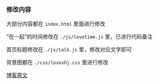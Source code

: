 ### 修改内容

大部分内容都在 `index.html` 里面进行修改

“在一起”的时间修改在 `./js/lovetime.js` 里，已进行代码备注

首页标题修改在 `./js/talk.js` 里，修改对应文字即可

背景图都在 `./css/lovexhj.css` 里进行修改

[博客原文](https://blog.n0ts.cn/1126.html)